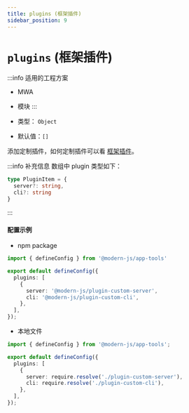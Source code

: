 ```yaml
---
title: plugins (框架插件)
sidebar_position: 9
---
```


# `plugins` (框架插件)

:::info 适用的工程方案
* MWA
* 模块
:::

* 类型： `Object`
* 默认值：`[]`


添加定制插件，如何定制插件可以看 [框架插件](/docs/guides/features/custom/framework-plugin/implement)。

:::info 补充信息
数组中 plugin 类型如下：
```typescript
type PluginItem = {
  server?: string,
  cli?: string
}
```
:::

#### 配置示例

* npm package

```typescript title=modern.config.ts
import { defineConfig } from '@modern-js/app-tools'

export default defineConfig({
  plugins: [
    {
      server: '@modern-js/plugin-custom-server',
      cli: '@modern-js/plugin-custom-cli',
    },
  ],
});
```

* 本地文件

```typescript title=modern.config.ts
import { defineConfig } from '@modern-js/app-tools';

export default defineConfig({
  plugins: [
    {
      server: require.resolve('./plugin-custom-server'),
      cli: require.resolve('./plugin-custom-cli'),
    },
  ],
});
```
